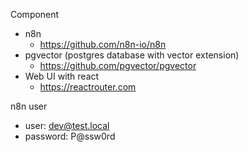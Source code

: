 Component
- n8n
	- https://github.com/n8n-io/n8n
- pgvector (postgres database with vector extension)
	- https://github.com/pgvector/pgvector
- Web UI with react
	- https://reactrouter.com

n8n user
- user: dev@test.local
- password: P@ssw0rd
